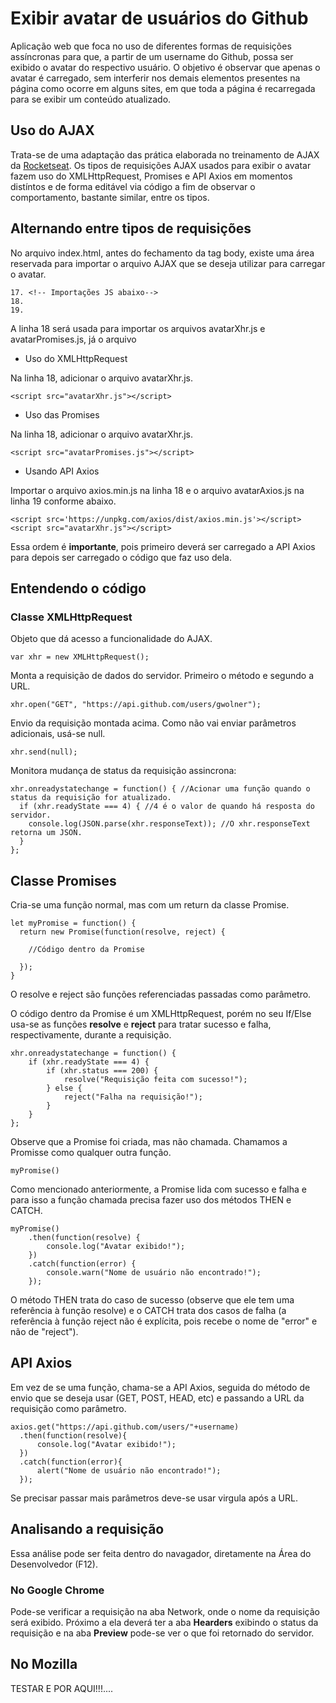 # Exibir avatar de usuários do Github

Aplicação web que foca no uso de diferentes formas de requisições assíncronas para que, a partir de um username do Github, possa ser exibido o avatar do respectivo usuário. O objetivo é observar que apenas o avatar é carregado, sem interferir nos demais elementos presentes na página como ocorre em alguns sites, em que toda a página é recarregada para se exibir um conteúdo atualizado.

## Uso do AJAX

Trata-se de uma adaptação das prática elaborada no treinamento de AJAX da [Rocketseat](https://rocketseat.com.br/). Os tipos de requisições AJAX usados para exibir o avatar fazem uso do XMLHttpRequest, Promises e API Axios em momentos distíntos e de forma editável via código a fim de observar o comportamento, bastante similar, entre os tipos.

## Alternando entre tipos de requisições

No arquivo index.html, antes do fechamento da tag body, existe uma área reservada para importar o arquivo AJAX que se deseja utilizar para carregar o avatar.

```
17. <!-- Importações JS abaixo-->
18. 
19. 
```

A linha 18 será usada para importar os arquivos avatarXhr.js e avatarPromises.js, já o arquivo   

* Uso do XMLHttpRequest

Na linha 18, adicionar o arquivo avatarXhr.js.
```
<script src="avatarXhr.js"></script>
```

* Uso das Promises

Na linha 18, adicionar o arquivo avatarXhr.js.

```
<script src="avatarPromises.js"></script>
```

* Usando API Axios

Importar o arquivo axios.min.js na linha 18 e o arquivo avatarAxios.js na linha 19 conforme abaixo.
```
<script src='https://unpkg.com/axios/dist/axios.min.js'></script>
<script src="avatarXhr.js"></script>
```
Essa ordem é <b>importante</b>, pois primeiro deverá ser carregado a API Axios para depois ser carregado o código que faz uso dela.

## Entendendo o código

### Classe XMLHttpRequest

Objeto que dá acesso a funcionalidade do AJAX.
```
var xhr = new XMLHttpRequest();
```

Monta a requisição de dados do servidor. Primeiro o método e segundo a URL.
```
xhr.open("GET", "https://api.github.com/users/gwolner");
```

Envio da requisição montada acima. Como não vai enviar parâmetros adicionais, usá-se null.
```
xhr.send(null);
```

Monitora mudança de status da requisição assincrona:
```
xhr.onreadystatechange = function() { //Acionar uma função quando o status da requisição for atualizado.
  if (xhr.readyState === 4) { //4 é o valor de quando há resposta do servidor.
    console.log(JSON.parse(xhr.responseText)); //O xhr.responseText retorna um JSON.
  }
};
```

## Classe Promises

Cria-se uma função normal, mas com um return da classe Promise.
```
let myPromise = function() {
  return new Promise(function(resolve, reject) {
    
    //Código dentro da Promise
    
  });
}
```
O resolve e reject são funções referenciadas passadas como parâmetro.


O código dentro da Promise é um XMLHttpRequest, porém no seu If/Else usa-se as funções <b>resolve</b> e <b>reject</b> para tratar sucesso e falha, respectivamente, durante a requisição.

```
xhr.onreadystatechange = function() {
    if (xhr.readyState === 4) {
        if (xhr.status === 200) {
            resolve("Requisição feita com sucesso!");
        } else {
            reject("Falha na requisição!");
        }
    }
};
```

Observe que a Promise foi criada, mas não chamada. Chamamos a Promisse como qualquer outra função.
``` 
myPromise()
```

Como mencionado anteriormente, a Promise lida com sucesso e falha e para isso a função chamada precisa fazer uso dos métodos THEN e CATCH.
```
myPromise()
    .then(function(resolve) {
        console.log("Avatar exibido!");
    })
    .catch(function(error) {
        console.warn("Nome de usuário não encontrado!");
    });
```
O método THEN trata do caso de sucesso (observe que ele tem uma referência à função resolve) e o CATCH trata dos casos de falha (a referência à função reject não é explícita, pois recebe o nome de "error" e não de "reject").

## API Axios


Em vez de se uma função, chama-se a API Axios, seguida do método de envio que se deseja usar (GET, POST, HEAD, etc) e passando a  URL da requisição como parâmetro. 
```
axios.get("https://api.github.com/users/"+username)
  .then(function(resolve){
      console.log("Avatar exibido!");
  })
  .catch(function(error){
      alert("Nome de usuário não encontrado!");
  });
```
Se precisar passar mais parâmetros deve-se usar virgula após a URL.

## Analisando a requisição

Essa análise pode ser feita dentro do navagador, diretamente na Área do Desenvolvedor (F12).

### No Google Chrome

Pode-se verificar a requisição na aba Network, onde o nome da requisição será exibido. Próximo a ela deverá ter a aba <b>Hearders</b> exibindo o status da requisição e na aba <b>Preview</b> pode-se ver o que foi retornado do servidor.

## No Mozilla

TESTAR E POR AQUI!!!....

